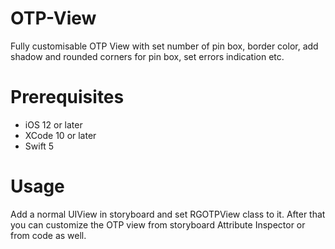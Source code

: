 # OTP-View

Fully customisable OTP View with set number of pin box, border color, add shadow and rounded corners for pin box, set errors indication etc. 



# Prerequisites
- iOS 12 or later
- XCode 10 or later
- Swift 5

# Usage
Add a normal UIView in storyboard and set RGOTPView class to it. After that you can customize the OTP view from storyboard Attribute Inspector or from code as well. 
